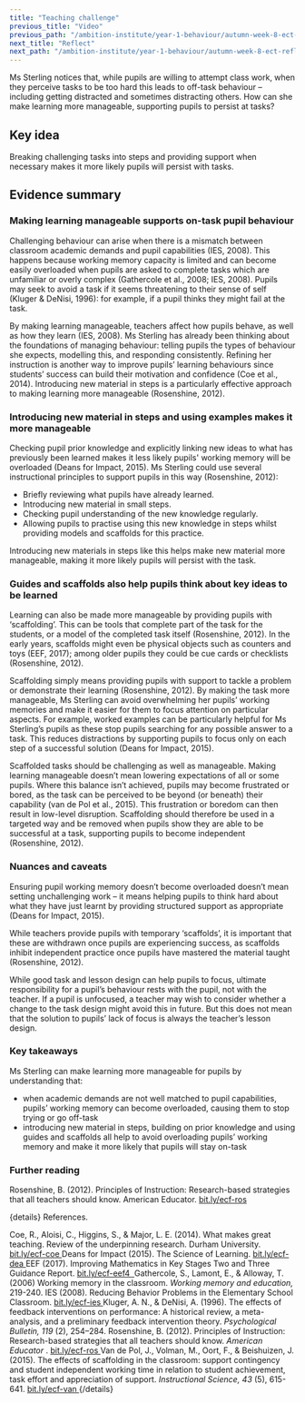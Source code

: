 ```yaml
---
title: "Teaching challenge"
previous_title: "Video"
previous_path: "/ambition-institute/year-1-behaviour/autumn-week-8-ect-video"
next_title: "Reflect"
next_path: "/ambition-institute/year-1-behaviour/autumn-week-8-ect-reflect"
---
```


Ms Sterling notices that, while pupils are willing to attempt class work, when they perceive tasks to be too hard this leads to off-task behaviour – including getting distracted and sometimes distracting others. How can she make learning more manageable, supporting pupils to persist at tasks?

## Key idea

Breaking challenging tasks into steps and providing support when necessary makes it more likely pupils will persist with tasks.

## Evidence summary

### Making learning manageable supports on-task pupil behaviour

Challenging behaviour can arise when there is a mismatch between classroom academic demands and pupil capabilities (IES, 2008). This happens because working memory capacity is limited and can become easily overloaded when pupils are asked to complete tasks which are unfamiliar or overly complex (Gathercole et al., 2008; IES, 2008). Pupils may seek to avoid a task if it seems threatening to their sense of self (Kluger & DeNisi, 1996): for example, if a pupil thinks they might fail at the task.

By making learning manageable, teachers affect how pupils behave, as well as how they learn (IES, 2008). Ms Sterling has already been thinking about the foundations of managing behaviour: telling pupils the types of behaviour she expects, modelling this, and responding consistently. Refining her instruction is another way to improve pupils’ learning behaviours since students’ success can build their motivation and confidence (Coe et al., 2014). Introducing new material in steps is a particularly effective approach to making learning more manageable (Rosenshine, 2012).

### Introducing new material in steps and using examples makes it more manageable

Checking pupil prior knowledge and explicitly linking new ideas to what has previously been learned makes it less likely pupils' working memory will be overloaded (Deans for Impact, 2015). Ms Sterling could use several instructional principles to support pupils in this way (Rosenshine, 2012):

- Briefly reviewing what pupils have already learned.
- Introducing new material in small steps.
- Checking pupil understanding of the new knowledge regularly.
- Allowing pupils to practise using this new knowledge in steps whilst providing models and scaffolds for this practice.

Introducing new materials in steps like this helps make new material more manageable, making it more likely pupils will persist with the task.

### Guides and scaffolds also help pupils think about key ideas to be learned

Learning can also be made more manageable by providing pupils with ‘scaffolding’. This can be tools that complete part of the task for the students, or a model of the completed task itself (Rosenshine, 2012). In the early years, scaffolds might even be physical objects such as counters and toys (EEF, 2017); among older pupils they could be cue cards or checklists (Rosenshine, 2012).

Scaffolding simply means providing pupils with support to tackle a problem or demonstrate their learning (Rosenshine, 2012). By making the task more manageable, Ms Sterling can avoid overwhelming her pupils’ working memories and make it easier for them to focus attention on particular aspects. For example, worked examples can be particularly helpful for Ms Sterling’s pupils as these stop pupils searching for any possible answer to a task. This reduces distractions by supporting pupils to focus only on each step of a successful solution (Deans for Impact, 2015).

Scaffolded tasks should be challenging as well as manageable. Making learning manageable doesn’t mean lowering expectations of all or some pupils. Where this balance isn’t achieved, pupils may become frustrated or bored, as the task can be perceived to be beyond (or beneath) their capability (van de Pol et al., 2015). This frustration or boredom can then result in low-level disruption. Scaffolding should therefore be used in a targeted way and be removed when pupils show they are able to be successful at a task, supporting pupils to become independent (Rosenshine, 2012).

### Nuances and caveats

Ensuring pupil working memory doesn’t become overloaded doesn’t mean setting unchallenging work – it means helping pupils to think hard about what they have just learnt by providing structured support as appropriate (Deans for Impact, 2015).

While teachers provide pupils with temporary ‘scaffolds’, it is important that these are withdrawn once pupils are experiencing success, as scaffolds inhibit independent practice once pupils have mastered the material taught (Rosenshine, 2012).

While good task and lesson design can help pupils to focus, ultimate responsibility for a pupil’s behaviour rests with the pupil, not with the teacher. If a pupil is unfocused, a teacher may wish to consider whether a change to the task design might avoid this in future. But this does not mean that the solution to pupils’ lack of focus is always the teacher’s lesson design.

### Key takeaways

Ms Sterling can make learning more manageable for pupils by understanding
that:

- when academic demands are not well matched to pupil capabilities, pupils’ working memory can become overloaded, causing them to stop trying or go off-task
- introducing new material in steps, building on prior knowledge and using guides and scaffolds all help to avoid overloading pupils’ working memory and make it more likely that pupils will stay on-task

### Further reading

Rosenshine, B. (2012). Principles of Instruction: Research-based strategies that all teachers should know. American Educator. [bit.ly/ecf-ros](http://bit.ly/ecf-ros)

{details}
References.

<span style="font-weight: 400;">
  Coe, R., Aloisi, C., Higgins, S., &amp; Major, L. E. (2014). What makes great
  teaching. Review of the underpinning research. Durham University.
  <a href="http://bit.ly/ecf-coe" target="_blank" rel="noopener">
    bit.ly/ecf-coe
  </a>
</span>

<span style="font-weight: 400;">
  Deans for Impact (2015). The Science of Learning.
  <a href="http://bit.ly/ecf-dea" target="_blank" rel="noopener">
    bit.ly/ecf-dea
  </a>
</span>

<span style="font-weight: 400;">
  EEF (2017). Improving Mathematics in Key Stages Two and Three Guidance Report.
  <a href="http://bit.ly/ecf-eef4" target="_blank" rel="noopener">
    bit.ly/ecf-eef4 
  </a>
</span>

<span style="font-weight: 400;">
  Gathercole, S., Lamont, E., &amp; Alloway, T. (2006) Working memory in the
  classroom.
</span>
<i>
  <span style="font-weight: 400;">Working memory and education,</span>
</i>
<span style="font-weight: 400;"> 219-240.</span>

<span style="font-weight: 400;">
  IES (2008). Reducing Behavior Problems in the Elementary School Classroom.
  <a href="http://bit.ly/ecf-ies" target="_blank" rel="noopener">
    bit.ly/ecf-ies
  </a>
</span>

<span style="font-weight: 400;">
  Kluger, A. N., &amp; DeNisi, A. (1996). The effects of feedback interventions
  on performance: A historical review, a meta-analysis, and a preliminary
  feedback intervention theory.
</span>
<i>
  <span style="font-weight: 400;">Psychological Bulletin, 119</span>
</i>
<span style="font-weight: 400;">(2), 254–284.</span>

<span style="font-weight: 400;">
  Rosenshine, B. (2012). Principles of Instruction: Research-based strategies
  that all teachers should know.
</span>
<i>
  <span style="font-weight: 400;">American Educator</span>
</i>
<span style="font-weight: 400;">
  .
  <a href="http://bit.ly/ecf-ros" target="_blank" rel="noopener">
    bit.ly/ecf-ros
  </a>
</span>

<span style="font-weight: 400;">
  Van de Pol, J., Volman, M., Oort, F., &amp; Beishuizen, J. (2015). The effects
  of scaffolding in the classroom: support contingency and student independent
  working time in relation to student achievement, task effort and appreciation
  of support.
</span>
<i>
  <span style="font-weight: 400;">Instructional Science, 43</span>
</i>
<span style="font-weight: 400;">
  (5), 615-641.
  <a href="http://bit.ly/ecf-van" target="_blank" rel="noopener">
    bit.ly/ecf-van
  </a>
</span>
 {/details}
